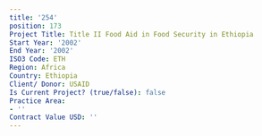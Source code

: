 ```yaml
---
title: '254'
position: 173
Project Title: Title II Food Aid in Food Security in Ethiopia
Start Year: '2002'
End Year: '2002'
ISO3 Code: ETH
Region: Africa
Country: Ethiopia
Client/ Donor: USAID
Is Current Project? (true/false): false
Practice Area:
- ''
Contract Value USD: ''
---
```


